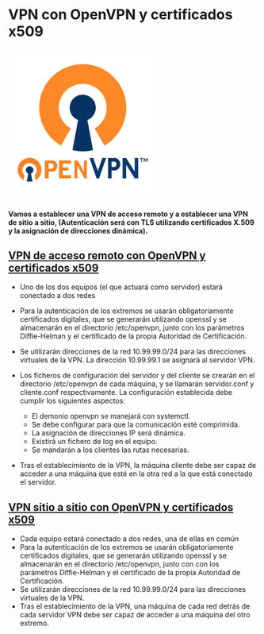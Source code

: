 # VPN con OpenVPN y certificados x509

![OpenVPN](image/OpenVPN.jpg)

#### Vamos a establecer una VPN de acceso remoto y a establecer una VPN de sitio a sitio, (Autenticación será con TLS utilizando certificados X.509 y la asignación de direcciones dinámica). 

## [VPN de acceso remoto con OpenVPN y certificados x509]()

* Uno de los dos equipos (el que actuará como servidor) estará conectado a dos redes
* Para la autenticación de los extremos se usarán obligatoriamente certificados digitales, que se generarán utilizando openssl y se almacenarán en el directorio /etc/openvpn, junto con los parámetros Diffie-Helman y el certificado de la propia Autoridad de Certificación.
* Se utilizarán direcciones de la red 10.99.99.0/24 para las direcciones virtuales de la VPN. La dirección 10.99.99.1 se asignará al servidor VPN.
* Los ficheros de configuración del servidor y del cliente se crearán en el directorio /etc/openvpn de cada máquina, y se llamarán servidor.conf y cliente.conf respectivamente. La configuración establecida debe cumplir los siguientes aspectos:
    * El demonio openvpn se manejará con systemctl.
    * Se debe configurar para que la comunicación esté comprimida.
    * La asignación de direcciones IP será dinámica.
    * Existirá un fichero de log en el equipo.
    * Se mandarán a los clientes las rutas necesarias.

* Tras el establecimiento de la VPN, la máquina cliente debe ser capaz de acceder a una máquina que esté en la otra red a la que está conectado el servidor.

## [VPN sitio a sitio con OpenVPN y certificados x509]()

* Cada equipo estará conectado a dos redes, una de ellas en común
* Para la autenticación de los extremos se usarán obligatoriamente certificados digitales, que se generarán utilizando openssl y se almacenarán en el directorio /etc/openvpn, junto con con los parámetros Diffie-Helman y el certificado de la propia Autoridad de Certificación.
* Se utilizarán direcciones de la red 10.99.99.0/24 para las direcciones virtuales de la VPN.
* Tras el establecimiento de la VPN, una máquina de cada red detrás de cada servidor VPN debe ser capaz de acceder a una máquina del otro extremo.
